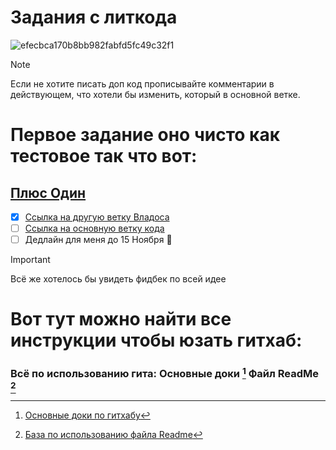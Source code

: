 # Задания с литкода
![efecbca170b8bb982fabfd5fc49c32f1](https://github.com/user-attachments/assets/35e17b7b-5f12-4626-8d2b-e38af9bea3df)

> [!NOTE]
> Если не хотите писать доп код прописывайте комментарии в действующем, что хотели бы изменить, который в основной ветке.

# Первое задание оно чисто как тестовое так что вот:

## [Плюс Один](https://leetcode.com/problems/plus-one/description/)
- [x] [Ссылка на другую ветку Владоса](https://github.com/LostDit/Joint-tasks/blob/prikoli/LeetCode/One%20plus/One%20plus.cpp)
- [ ] [Ссылка на основную ветку кода](https://github.com/LostDit/Joint-tasks/blob/main/LeetCode/One%20plus/One%20plus.cpp)
- [ ] Дедлайн для меня до 15 Ноября :tada:

> [!IMPORTANT]
> Всё же хотелось бы увидеть фидбек по всей идее

# Вот тут можно найти все инструкции чтобы юзать гитхаб:

### Всё по использованию гита: Основные доки [^1] Файл ReadMe [^2]


[^1]:[Основные доки по гитхабу](https://docs.github.com/en)

[^2]:[База по использованию файла Readme](https://docs.github.com/en/get-started/writing-on-github/getting-started-with-writing-and-formatting-on-github/basic-writing-and-formatting-syntax)
